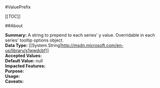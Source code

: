 #ValuePrefix

[[_TOC_]]

##About

**Summary:**  A string to prepend to each series' y value. Overridable in each series' tooltip options object.   
**Data Type:** [[System.String|http://msdn.microsoft.com/en-us/library/s1wwdcbf]]  
**Accepted Values:**   
**Default Value:** null  
**Impacted Features:**   
**Purpose:**   
**Usage:**   
**Caveats:**   

